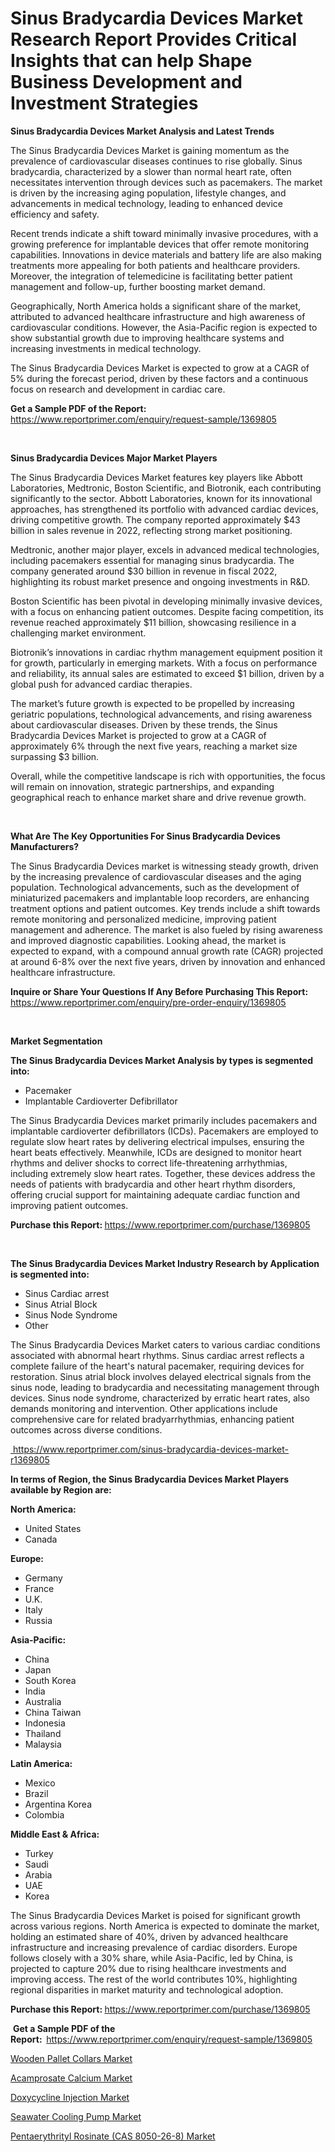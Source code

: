 <p><h1>Sinus Bradycardia Devices Market Research Report Provides Critical Insights that can help Shape Business Development and Investment Strategies</h1></p><p><strong>Sinus Bradycardia Devices Market Analysis and Latest Trends</strong></p>
<p><p>The Sinus Bradycardia Devices Market is gaining momentum as the prevalence of cardiovascular diseases continues to rise globally. Sinus bradycardia, characterized by a slower than normal heart rate, often necessitates intervention through devices such as pacemakers. The market is driven by the increasing aging population, lifestyle changes, and advancements in medical technology, leading to enhanced device efficiency and safety.</p><p>Recent trends indicate a shift toward minimally invasive procedures, with a growing preference for implantable devices that offer remote monitoring capabilities. Innovations in device materials and battery life are also making treatments more appealing for both patients and healthcare providers. Moreover, the integration of telemedicine is facilitating better patient management and follow-up, further boosting market demand.</p><p>Geographically, North America holds a significant share of the market, attributed to advanced healthcare infrastructure and high awareness of cardiovascular conditions. However, the Asia-Pacific region is expected to show substantial growth due to improving healthcare systems and increasing investments in medical technology.</p><p>The Sinus Bradycardia Devices Market is expected to grow at a CAGR of 5% during the forecast period, driven by these factors and a continuous focus on research and development in cardiac care.</p></p>
<p><strong>Get a Sample PDF of the Report:&nbsp;</strong> <a href="https://www.reportprimer.com/enquiry/request-sample/1369805">https://www.reportprimer.com/enquiry/request-sample/1369805</a></p>
<p>&nbsp;</p>
<p><strong>Sinus Bradycardia Devices Major Market Players</strong></p>
<p><p>The Sinus Bradycardia Devices Market features key players like Abbott Laboratories, Medtronic, Boston Scientific, and Biotronik, each contributing significantly to the sector. Abbott Laboratories, known for its innovational approaches, has strengthened its portfolio with advanced cardiac devices, driving competitive growth. The company reported approximately $43 billion in sales revenue in 2022, reflecting strong market positioning.</p><p>Medtronic, another major player, excels in advanced medical technologies, including pacemakers essential for managing sinus bradycardia. The company generated around $30 billion in revenue in fiscal 2022, highlighting its robust market presence and ongoing investments in R&D.</p><p>Boston Scientific has been pivotal in developing minimally invasive devices, with a focus on enhancing patient outcomes. Despite facing competition, its revenue reached approximately $11 billion, showcasing resilience in a challenging market environment.</p><p>Biotronik’s innovations in cardiac rhythm management equipment position it for growth, particularly in emerging markets. With a focus on performance and reliability, its annual sales are estimated to exceed $1 billion, driven by a global push for advanced cardiac therapies.</p><p>The market’s future growth is expected to be propelled by increasing geriatric populations, technological advancements, and rising awareness about cardiovascular diseases. Driven by these trends, the Sinus Bradycardia Devices Market is projected to grow at a CAGR of approximately 6% through the next five years, reaching a market size surpassing $3 billion.</p><p>Overall, while the competitive landscape is rich with opportunities, the focus will remain on innovation, strategic partnerships, and expanding geographical reach to enhance market share and drive revenue growth.</p></p>
<p>&nbsp;</p>
<p><strong>What Are The Key Opportunities For Sinus Bradycardia Devices Manufacturers?</strong></p>
<p><p>The Sinus Bradycardia Devices market is witnessing steady growth, driven by the increasing prevalence of cardiovascular diseases and the aging population. Technological advancements, such as the development of miniaturized pacemakers and implantable loop recorders, are enhancing treatment options and patient outcomes. Key trends include a shift towards remote monitoring and personalized medicine, improving patient management and adherence. The market is also fueled by rising awareness and improved diagnostic capabilities. Looking ahead, the market is expected to expand, with a compound annual growth rate (CAGR) projected at around 6-8% over the next five years, driven by innovation and enhanced healthcare infrastructure.</p></p>
<p><strong>Inquire or Share Your Questions If Any Before Purchasing This Report:</strong> <a href="https://www.reportprimer.com/enquiry/pre-order-enquiry/1369805">https://www.reportprimer.com/enquiry/pre-order-enquiry/1369805</a></p>
<p>&nbsp;</p>
<p><strong>Market Segmentation</strong></p>
<p><strong>The Sinus Bradycardia Devices Market Analysis by types is segmented into:</strong></p>
<p><ul><li>Pacemaker</li><li>Implantable Cardioverter Defibrillator</li></ul></p>
<p><p>The Sinus Bradycardia Devices market primarily includes pacemakers and implantable cardioverter defibrillators (ICDs). Pacemakers are employed to regulate slow heart rates by delivering electrical impulses, ensuring the heart beats effectively. Meanwhile, ICDs are designed to monitor heart rhythms and deliver shocks to correct life-threatening arrhythmias, including extremely slow heart rates. Together, these devices address the needs of patients with bradycardia and other heart rhythm disorders, offering crucial support for maintaining adequate cardiac function and improving patient outcomes.</p></p>
<p><strong>Purchase this Report:&nbsp;</strong><a href="https://www.reportprimer.com/purchase/1369805">https://www.reportprimer.com/purchase/1369805</a></p>
<p>&nbsp;</p>
<p><strong>The Sinus Bradycardia Devices Market Industry Research by Application is segmented into:</strong></p>
<p><ul><li>Sinus Cardiac arrest</li><li>Sinus Atrial Block</li><li>Sinus Node Syndrome</li><li>Other</li></ul></p>
<p><p>The Sinus Bradycardia Devices Market caters to various cardiac conditions associated with abnormal heart rhythms. Sinus cardiac arrest reflects a complete failure of the heart's natural pacemaker, requiring devices for restoration. Sinus atrial block involves delayed electrical signals from the sinus node, leading to bradycardia and necessitating management through devices. Sinus node syndrome, characterized by erratic heart rates, also demands monitoring and intervention. Other applications include comprehensive care for related bradyarrhythmias, enhancing patient outcomes across diverse conditions.</p></p>
<p><a href="https://www.reportprimer.com/sinus-bradycardia-devices-market-r1369805">&nbsp;https://www.reportprimer.com/sinus-bradycardia-devices-market-r1369805</a></p>
<p><strong>In terms of Region, the Sinus Bradycardia Devices Market Players available by Region are:</strong></p>
<p>
    <p> <strong> North America: </strong>
        <ul>
            <li>United States</li>
            <li>Canada</li>
        </ul>
        </p> 
    <p> <strong> Europe: </strong>
        <ul>
            <li>Germany</li>
            <li>France</li>
            <li>U.K.</li>
            <li>Italy</li>
            <li>Russia</li>
        </ul>
        </p> 
    <p> <strong> Asia-Pacific: </strong>
        <ul>
            <li>China</li>
            <li>Japan</li>
            <li>South Korea</li>
            <li>India</li>
            <li>Australia</li>
            <li>China Taiwan</li>
            <li>Indonesia</li>
            <li>Thailand</li>
            <li>Malaysia</li>
        </ul>
        </p> 
    <p> <strong> Latin America: </strong>
        <ul>
            <li>Mexico</li>
            <li>Brazil</li>
            <li>Argentina Korea</li>
            <li>Colombia</li>
        </ul>
        </p> 
    <p> <strong> Middle East & Africa: </strong>
        <ul>
            <li>Turkey</li>
            <li>Saudi</li>
            <li>Arabia</li>
            <li>UAE</li>
            <li>Korea</li>
        </ul>
    </p>
    </p>
<p><p>The Sinus Bradycardia Devices Market is poised for significant growth across various regions. North America is expected to dominate the market, holding an estimated share of 40%, driven by advanced healthcare infrastructure and increasing prevalence of cardiac disorders. Europe follows closely with a 30% share, while Asia-Pacific, led by China, is projected to capture 20% due to rising healthcare investments and improving access. The rest of the world contributes 10%, highlighting regional disparities in market maturity and technological adoption.</p></p>
<p><strong>Purchase this Report: </strong><a href="https://www.reportprimer.com/purchase/1369805">https://www.reportprimer.com/purchase/1369805</a></p>
<p>&nbsp;<strong>Get a Sample PDF of the Report:&nbsp;&nbsp;</strong><a href="https://www.reportprimer.com/enquiry/request-sample/1369805">https://www.reportprimer.com/enquiry/request-sample/1369805</a></p>
<p><strong></strong></p>
<p><p><a href="https://medium.com/@alamin54h/wooden-pallet-collars-market-global-market-insights-and-sales-trends-2024-to-2031-70401a26f294?postPublishedType=repub">Wooden Pallet Collars Market</a></p><p><a href="https://www.linkedin.com/pulse/emerging-acamprosate-calcium-market-opportunities-analysis-jocve">Acamprosate Calcium Market</a></p><p><a href="https://www.linkedin.com/pulse/what-innovations-market-trends-shaping-doxycycline-injection-if8qe">Doxycycline Injection Market</a></p><p><a href="https://medium.com/@alamin54h/seawater-cooling-pump-industry-forecast-market-shifts-and-strategic-imperatives-2024-2031-beec77c38b32">Seawater Cooling Pump Market</a></p><p><a href="https://issuu.com/reportprime-2/docs/pentaerythrityl-rosinate-cas-8050-2_230556339ff665">Pentaerythrityl Rosinate (CAS 8050-26-8) Market</a></p></p>